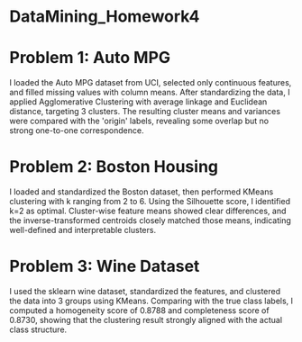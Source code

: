 # DataMining_Homework4

# Problem 1: Auto MPG
I loaded the Auto MPG dataset from UCI, selected only continuous features, and filled missing values with column means. After standardizing the data, I applied Agglomerative Clustering with average linkage and Euclidean distance, targeting 3 clusters. The resulting cluster means and variances were compared with the 'origin' labels, revealing some overlap but no strong one-to-one correspondence.

# Problem 2: Boston Housing
I loaded and standardized the Boston dataset, then performed KMeans clustering with k ranging from 2 to 6. Using the Silhouette score, I identified k=2 as optimal. Cluster-wise feature means showed clear differences, and the inverse-transformed centroids closely matched those means, indicating well-defined and interpretable clusters.

# Problem 3: Wine Dataset
I used the sklearn wine dataset, standardized the features, and clustered the data into 3 groups using KMeans. Comparing with the true class labels, I computed a homogeneity score of 0.8788 and completeness score of 0.8730, showing that the clustering result strongly aligned with the actual class structure.
